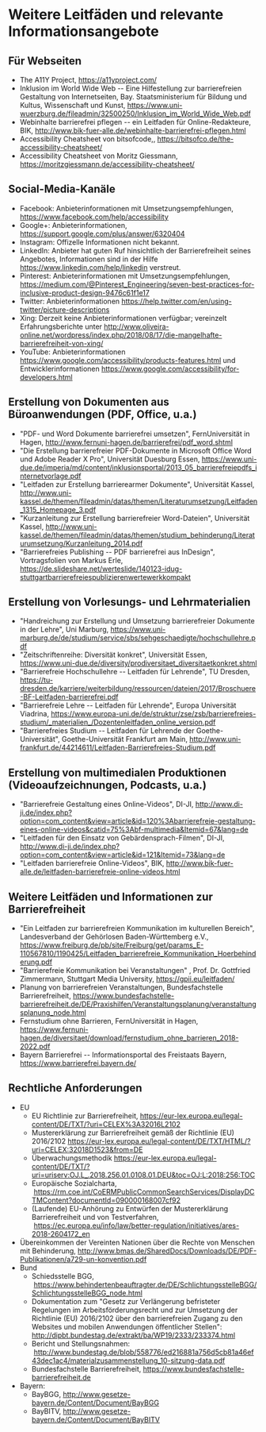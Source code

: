 Weitere Leitfäden und relevante Informationsangebote
====================================================


Für Webseiten
-------------

- The A11Y Project, <https://a11yproject.com/>
- Inklusion im World Wide Web -- Eine Hilfestellung zur barrierefreien Gestaltung von Internetseiten, Bay. Staatsministerium für Bildung und Kultus, Wissenschaft und Kunst,
  <https://www.uni-wuerzburg.de/fileadmin/32500250/Inklusion_im_World_Wide_Web.pdf>
- Webinhalte barrierefrei pflegen -- ein Leitfaden für Online-Redakteure, BIK,
  <http://www.bik-fuer-alle.de/webinhalte-barrierefrei-pflegen.html>
- Accessibility Cheatsheet von bitsofcode,, <https://bitsofco.de/the-accessibility-cheatsheet/>
- Accessibility Cheatsheet von Moritz Giessmann, <https://moritzgiessmann.de/accessibility-cheatsheet/>

Social-Media-Kanäle
-------------------

- Facebook: Anbieterinformationen mit Umsetzungsempfehlungen, <https://www.facebook.com/help/accessibility>
- Google+: Anbieterinformationen, <https://support.google.com/plus/answer/6320404>
- Instagram: Offizelle Informationen nicht bekannt.
- LinkedIn: Anbieter hat guten Ruf hinsichtlich der Barrierefreiheit seines Angebotes, Informationen sind in der Hilfe <https://www.linkedin.com/help/linkedin> verstreut.
- Pinterest: Anbieterinformationen mit Umsetzungsempfehlungen, <https://medium.com/@Pinterest_Engineering/seven-best-practices-for-inclusive-product-design-9476c61f1e17>
- Twitter: Anbieterinformationen <https://help.twitter.com/en/using-twitter/picture-descriptions>
- Xing: Derzeit keine Anbieterinformationen verfügbar; vereinzelt Erfahrungsberichte unter <http://www.oliveira-online.net/wordpress/index.php/2018/08/17/die-mangelhafte-barrierefreiheit-von-xing/>
- YouTube: Anbieterinformationen <https://www.google.com/accessibility/products-features.html> und Entwicklerinformationen <https://www.google.com/accessibility/for-developers.html>


Erstellung von Dokumenten aus Büroanwendungen (PDF, Office, u.a.)
-----------------------------------------------------------------

- "PDF- und Word Dokumente barrierefrei umsetzen", FernUniversität in Hagen, <http://www.fernuni-hagen.de/barrierefrei/pdf_word.shtml>
- "Die Erstellung barrierefreier PDF-Dokumente in Microsoft Office Word und Adobe Reader X Pro", Universität Duesburg Essen,  <https://www.uni-due.de/imperia/md/content/inklusionsportal/2013_05_barrierefreiepdfs_internetvorlage.pdf>
- "Leitfaden zur Erstellung barrierearmer Dokumente", Universität Kassel,  <http://www.uni-kassel.de/themen/fileadmin/datas/themen/Literaturumsetzung/Leitfaden_1315_Homepage_3.pdf>
- "Kurzanleitung zur Erstellung barrierefreier Word-Dateien", Universität Kassel,  <http://www.uni-kassel.de/themen/fileadmin/datas/themen/studium_behinderung/Literaturumsetzung/Kurzanleitung_2014.pdf>
- "Barrierefreies Publishing -- PDF barrierefrei aus InDesign", Vortragsfolien von Markus Erle,   <https://de.slideshare.net/werteslide/140123-idug-stuttgartbarrierefreiespublizierenwertewerkkompakt>

Erstellung von Vorlesungs- und Lehrmaterialien
----------------------------------------------

- "Handreichung zur Erstellung und Umsetzung barrierefreier Dokumente in der Lehre", Uni Marburg,   <https://www.uni-marburg.de/de/studium/service/sbs/sehgeschaedigte/hochschullehre.pdf>
- "Zeitschriftenreihe: Diversität konkret", Universität Essen, <https://www.uni-due.de/diversity/prodiversitaet_diversitaetkonkret.shtml>
- "Barrierefreie Hochschullehre -- Leitfaden für Lehrende", TU Dresden, <https://tu-dresden.de/karriere/weiterbildung/ressourcen/dateien/2017/Broschuere-BF-Leitfaden-barrierefrei.pdf>
- "Barrierefreie Lehre -- Leitfaden für Lehrende", Europa Universität Viadrina,
    <https://www.europa-uni.de/de/struktur/zse/zsb/barrierefreies-studium/_materialien_/Dozentenleitfaden_online_version.pdf>
- "Barrierefreies Studium -- Leitfaden für Lehrende der Goethe-Universität", Goethe-Universität Frankfurt am Main, <http://www.uni-frankfurt.de/44214611/Leitfaden-Barrierefreies-Studium.pdf>

Erstellung von multimedialen Produktionen (Videoaufzeichnungen, Podcasts, u.a.)
-------------------------------------------------------------------------------

- "Barrierefreie Gestaltung eines Online-Videos", DI-JI, <http://www.di-ji.de/index.php?option=com_content&view=article&id=120%3Abarrierefreie-gestaltung-eines-online-videos&catid=75%3Abf-multimedia&Itemid=67&lang=de>
- "Leitfaden für den Einsatz von Gebärdensprach-Filmen", DI-JI, <http://www.di-ji.de/index.php?option=com_content&view=article&id=121&Itemid=73&lang=de>
- "Leitfaden barrierefreie Online-Videos", BIK, <http://www.bik-fuer-alle.de/leitfaden-barrierefreie-online-videos.html>

Weitere Leitfäden und Informationen zur Barrierefreiheit
--------------------------------------------------------

- "Ein Leitfaden zur barrierefreien Kommunikation im kulturellen  Bereich", Landesverband der Gehörlosen Baden-Württemberg e.V.,  <https://www.freiburg.de/pb/site/Freiburg/get/params_E-110567810/1190425/Leitfaden_barrierefreie_Kommunikation_Hoerbehinderung.pdf>
- "Barrierefreie Kommunikation bei Veranstaltungen" , Prof. Dr. Gottfried Zimmermann, Stuttgart Media University, <https://gpii.eu/leitfaden/>
- Planung von barrierefreien Veranstaltungen, Bundesfachstelle Barrierefreiheit, <https://www.bundesfachstelle-barrierefreiheit.de/DE/Praxishilfen/Veranstaltungsplanung/veranstaltungsplanung_node.html>
- Fernstudium ohne Barrieren, FernUniversität in Hagen,  <https://www.fernuni-hagen.de/diversitaet/download/fernstudium_ohne_barrieren_2018-2022.pdf>
- Bayern Barrierefrei -- Informationsportal des Freistaats Bayern,  <https://www.barrierefrei.bayern.de/>

Rechtliche Anforderungen
------------------------

- EU
    - EU Richtlinie zur Barrierefreiheit, <https://eur-lex.europa.eu/legal-content/DE/TXT/?uri=CELEX%3A32016L2102> 
    - Mustererklärung zur Barrierefreiheit gemäß der Richtlinie (EU) 2016/2102 <https://eur-lex.europa.eu/legal-content/DE/TXT/HTML/?uri=CELEX:32018D1523&from=DE>
    - Überwachungsmethodik <https://eur-lex.europa.eu/legal-content/DE/TXT/?uri=uriserv:OJ.L_.2018.256.01.0108.01.DEU&toc=OJ:L:2018:256:TOC>
    - Europäische Sozialcharta,
     <https://rm.coe.int/CoERMPublicCommonSearchServices/DisplayDCTMContent?documentId=090000168007cf92> 
    - (Laufende) EU-Anhörung zu Entwürfen der Mustererklärung Barrierefreiheit und von   Testverfahren,  <https://ec.europa.eu/info/law/better-regulation/initiatives/ares-2018-2604172_en>  
- Übereinkommen der Vereinten Nationen über die Rechte von Menschen mit Behinderung, 
    <http://www.bmas.de/SharedDocs/Downloads/DE/PDF-Publikationen/a729-un-konvention.pdf>
- Bund
    - Schiedsstelle BGG,  <https://www.behindertenbeauftragter.de/DE/SchlichtungsstelleBGG/SchlichtungsstelleBGG_node.html>  
    - Dokumentation zum "Gesetz zur Verlängerung befristeter Regelungen im Arbeitsförderungsrecht und zur Umsetzung der Richtlinie (EU) 2016/2102 über den barrierefreien Zugang zu den Websites und mobilen Anwendungen öffentlicher Stellen": <http://dipbt.bundestag.de/extrakt/ba/WP19/2333/233374.html> 
    - Bericht und Stellungsnahmen:  <http://www.bundestag.de/blob/558776/ed216881a756d5cb81a46ef43dec1ac4/materialzusammenstellung_10-sitzung-data.pdf>  
    - Bundesfachstelle Barrierefreiheit, https://www.bundesfachstelle-barrierefreiheit.de 
- Bayern:
    - BayBGG, <http://www.gesetze-bayern.de/Content/Document/BayBGG> 
    - BayBITV, <http://www.gesetze-bayern.de/Content/Document/BayBITV>  
